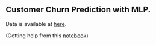 ## Customer Churn Prediction with MLP.

Data is available at [here](https://www.kaggle.com/adammaus/predicting-churn-for-bank-customers).

(Getting help from this [notebook](https://jovian.ai/nishant-rao173/churn-modeling-v2))


